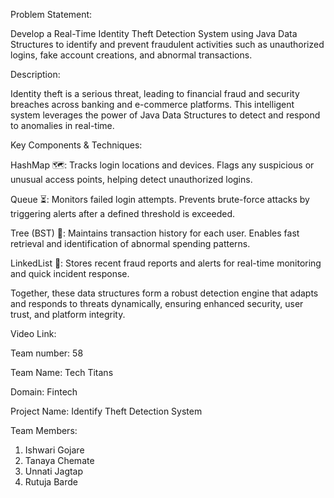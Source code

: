 Problem Statement:

Develop a Real-Time Identity Theft Detection System using Java Data Structures to identify and prevent fraudulent activities such as unauthorized logins, fake account creations, and abnormal transactions.

Description:

Identity theft is a serious threat, leading to financial fraud and security breaches across banking and e-commerce platforms. This intelligent system leverages the power of Java Data Structures to detect and respond to anomalies in real-time.

Key Components & Techniques:

HashMap 🗺️: Tracks login locations and devices. Flags any suspicious or unusual access points, helping detect unauthorized logins.

Queue ⏳: Monitors failed login attempts. Prevents brute-force attacks by triggering alerts after a defined threshold is exceeded.

Tree (BST) 🌲: Maintains transaction history for each user. Enables fast retrieval and identification of abnormal spending patterns.

LinkedList 🔗: Stores recent fraud reports and alerts for real-time monitoring and quick incident response.

Together, these data structures form a robust detection engine that adapts and responds to threats dynamically, ensuring enhanced security, user trust, and platform integrity.

Video Link:

Team number: 58

Team Name: Tech Titans

Domain: Fintech

Project Name: Identify Theft Detection System

Team Members:
1. Ishwari Gojare
2. Tanaya Chemate
3. Unnati Jagtap
4. Rutuja Barde
